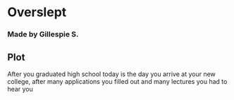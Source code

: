 # Overslept
### Made by Gillespie S.


## Plot

After you graduated high school today is the day you arrive at your new college, after many applications you filled out and many lectures you had to hear you 